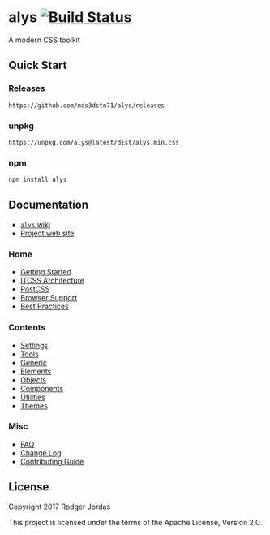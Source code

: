 # alys [![Build Status](https://travis-ci.org/mds3dstn71/alys.svg?branch=master)](https://travis-ci.org/mds3dstn71/alys)


A modern CSS toolkit

## Quick Start

### Releases

```fundamental
https://github.com/mds3dstn71/alys/releases
```

### unpkg

```fundamental
https://unpkg.com/alys@latest/dist/alys.min.css
```

### npm

```bash
npm install alys
```

## Documentation

- [`alys` wiki](https://github.com/mds3dstn71/alys/wiki)
- [Project web site](https://alys.netlify.com/docs)

### Home

* [Getting Started](https://github.com/mds3dstn71/alys/wiki#getting-started)
* [ITCSS Architecture](https://github.com/mds3dstn71/alys/wiki#inverted-triangle-itcss-architecture)
* [PostCSS](https://github.com/mds3dstn71/alys/wiki#postcss)
* [Browser Support](https://github.com/mds3dstn71/alys/wiki#browser-support)
* [Best Practices](https://github.com/mds3dstn71/alys/wiki#best-practices)

### Contents

* [Settings](https://github.com/mds3dstn71/alys/wiki/Settings)
* [Tools](https://github.com/mds3dstn71/alys/wiki/Tools)
* [Generic](https://github.com/mds3dstn71/alys/wiki/Generic)
* [Elements](https://github.com/mds3dstn71/alys/wiki/Elements)
* [Objects](https://github.com/mds3dstn71/alys/wiki/Objects)
* [Components](https://github.com/mds3dstn71/alys/wiki/Components)
* [Utilities](https://github.com/mds3dstn71/alys/wiki/Utilities)
* [Themes](https://github.com/mds3dstn71/alys/wiki/Themes)

### Misc

* [FAQ](https://github.com/mds3dstn71/alys/wiki/FAQ)
* [Change Log](https://github.com/mds3dstn71/alys/wiki/CHANGELOG)
* [Contributing Guide](https://github.com/mds3dstn71/alys/wiki/CONTRIBUTING)

## License

Copyright 2017 Rodger Jordas

This project is licensed under the terms of the Apache License, Version 2.0.
